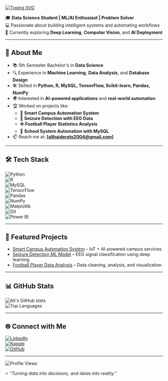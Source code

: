 <!-- Typing SVG -->
[![Typing SVG](https://readme-typing-svg.demolab.com?font=Fira+Code&pause=1000&color=1ABC9C&width=435&lines=Hi+THERE+👋,+I'M+ALI+HAIDER;Data+Science+Student;ML+%7C+AI+Enthusiast;Turning+Data+into+Decisions)](https://git.io/typing-svg)

🎓 **Data Science Student | ML/AI Enthusiast | Problem Solver**  
💻 Passionate about building intelligent systems and automating workflows  
🌱 Currently exploring **Deep Learning**, **Computer Vision**, and **AI Deployment**  

---

## 🚀 About Me  
- 📚 5th Semester Bachelor's in **Data Science**  
- 🔍 Experience in **Machine Learning**, **Data Analysis**, and **Database Design**  
- 🛠 Skilled in **Python, R, MySQL, TensorFlow, Scikit-learn, Pandas, NumPy**  
- 🌍 Interested in **AI-powered applications** and **real-world automation**  
- 🏆 Worked on projects like:
  - 🏫 **Smart Campus Automation System**
  - 🧠 **Seizure Detection with EEG Data**
  - ⚽ **Football Player Statistics Analysis**
  - 🏢 **School System Automation with MySQL**
- 📫 Reach me at: **[alihaiderats2004@gmail.com]**  

---

## 🛠 Tech Stack  
![Python](https://img.shields.io/badge/Python-3776AB?style=for-the-badge&logo=python&logoColor=white)  
![R](https://img.shields.io/badge/R-276DC3?style=for-the-badge&logo=r&logoColor=white)  
![MySQL](https://img.shields.io/badge/MySQL-005C84?style=for-the-badge&logo=mysql&logoColor=white)  
![TensorFlow](https://img.shields.io/badge/TensorFlow-FF6F00?style=for-the-badge&logo=tensorflow&logoColor=white)  
![Pandas](https://img.shields.io/badge/Pandas-150458?style=for-the-badge&logo=pandas&logoColor=white)  
![NumPy](https://img.shields.io/badge/NumPy-013243?style=for-the-badge&logo=numpy&logoColor=white)  
![Matplotlib](https://img.shields.io/badge/Matplotlib-239120?style=for-the-badge&logo=plotly&logoColor=white)  
![Git](https://img.shields.io/badge/Git-F05032?style=for-the-badge&logo=git&logoColor=white)  
![Power BI](https://img.shields.io/badge/Power%20BI-F2C811?style=for-the-badge&logo=powerbi&logoColor=black)  

---

## 📌 Featured Projects  
- [Smart Campus Automation System](#) – IoT + AI-powered campus services  
- [Seizure Detection ML Model](#) – EEG signal classification using deep learning  
- [Football Player Data Analysis](#) – Data cleaning, analysis, and visualization  

---

## 📊 GitHub Stats  
![Ali's GitHub stats](https://github-readme-stats.vercel.app/api?username=alihaider-ml&show_icons=true&theme=radical)  
![Top Languages](https://github-readme-stats.vercel.app/api/top-langs/?username=alihaider-ml&layout=compact&theme=radical)  

---

## 🌐 Connect with Me  
[![LinkedIn](https://img.shields.io/badge/LinkedIn-blue?style=for-the-badge&logo=linkedin)](https://www.linkedin.com/in/your-link)  
[![Kaggle](https://img.shields.io/badge/Kaggle-blue?style=for-the-badge&logo=kaggle)](https://www.kaggle.com/your-link)  
[![GitHub](https://img.shields.io/badge/GitHub-black?style=for-the-badge&logo=github)](https://github.com/your-link)  

---

![Profile Views](https://komarev.com/ghpvc/?username=YOUR_USERNAME&color=green)  

⭐ *“Turning data into decisions, and ideas into reality.”*  
